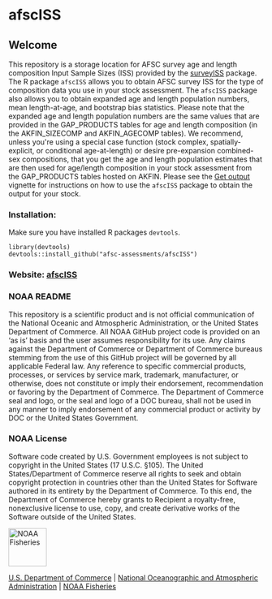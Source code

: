 # afscISS

## Welcome

This repository is a storage location for AFSC survey age and length composition Input Sample Sizes (ISS) provided by the [surveyISS](https://benwilliams-noaa.github.io/surveyISS/) package.
The R package `afscISS` allows you to obtain AFSC survey ISS for the type of composition data you use in your stock assessment.
The `afscISS` package also allows you to obtain expanded age and length population numbers, mean length-at-age, and bootstrap bias statistics.
Please note that the expanded age and length population numbers are the same values that are provided in the GAP_PRODUCTS tables for age and length composition (in the AKFIN_SIZECOMP and AKFIN_AGECOMP tables). 
We recommend, unless you're using a special case function (stock complex, spatially-explicit, or conditional age-at-length) or desire pre-expansion combined-sex compositions, that you get the age and length population estimates that are then used for age/length composition in your stock assessment from the GAP_PRODUCTS tables hosted on AKFIN.
Please see the [Get output](https://afsc-assessments.github.io/afscISS/articles/get_output.html) vignette for instructions on how to use the `afscISS` package to obtain the output for your stock.

### Installation:
Make sure you have installed R packages `devtools`.  
```
library(devtools)
devtools::install_github("afsc-assessments/afscISS")
```

### Website: [afscISS](https://afsc-assessments.github.io/afscISS/)

### NOAA README

This repository is a scientific product and is not official communication of the National Oceanic and Atmospheric Administration, or the United States Department of Commerce. 
All NOAA GitHub project code is provided on an ‘as is’ basis and the user assumes responsibility for its use. 
Any claims against the Department of Commerce or Department of Commerce bureaus stemming from the use of this GitHub project will be governed by all applicable Federal law. 
Any reference to specific commercial products, processes, or services by service mark, trademark, manufacturer, or otherwise, does not constitute or imply their endorsement, recommendation or favoring by the Department of Commerce.
The Department of Commerce seal and logo, or the seal and logo of a DOC bureau, shall not be used in any manner to imply endorsement of any commercial product or activity by DOC or the United States Government.

### NOAA License

Software code created by U.S. Government employees is not subject to copyright in the United States (17 U.S.C. §105). 
The United States/Department of Commerce reserve all rights to seek and obtain copyright protection in countries other than the United States for
Software authored in its entirety by the Department of Commerce. 
To this end, the Department of Commerce hereby grants to Recipient a royalty-free, nonexclusive license to use, copy, and create derivative works of the Software outside of the United States.

<img src="https://raw.githubusercontent.com/nmfs-general-modeling-tools/nmfspalette/main/man/figures/noaa-fisheries-rgb-2line-horizontal-small.png" height="75" alt="NOAA Fisheries">

[U.S. Department of Commerce](https://www.commerce.gov/) | [National
Oceanographic and Atmospheric Administration](https://www.noaa.gov) |
[NOAA Fisheries](https://www.fisheries.noaa.gov/)
